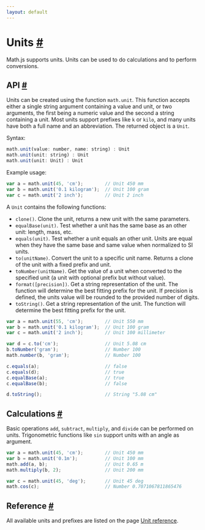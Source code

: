 ```yaml
---
layout: default
---
```


<h1 id="units">Units <a href="#units" title="Permalink">#</a></h1>

Math.js supports units. Units can be used to do calculations and to perform
conversions.


<h2 id="api">API <a href="#api" title="Permalink">#</a></h2>

Units can be created using the function `math.unit`. This function accepts
either a single string argument containing a value and unit, or two arguments,
the first being a numeric value and the second a string containing a unit.
Most units support prefixes like `k` or `kilo`, and many units have both a
full name and an abbreviation. The returned object is a `Unit`.

Syntax:

```js
math.unit(value: number, name: string) : Unit
math.unit(unit: string) : Unit
math.unit(unit: Unit) : Unit
```

Example usage:

```js
var a = math.unit(45, 'cm');        // Unit 450 mm
var b = math.unit('0.1 kilogram');  // Unit 100 gram
var c = math.unit('2 inch');        // Unit 2 inch
```

A `Unit` contains the following functions:

- `clone()`. Clone the unit, returns a new unit with the same parameters.
- `equalBase(unit)`. Test whether a unit has the same base as an other unit:
  length, mass, etc.
- `equals(unit)`. Test whether a unit equals an other unit. Units are equal
  when they have the same base and same value when normalized to SI units.
- `to(unitName)`. Convert the unit to a specific unit name. Returns a clone of
  the unit with a fixed prefix and unit.
- `toNumber(unitName)`. Get the value of a unit when converted to the
  specified unit (a unit with optional prefix but without value).
- `format([precision])`. Get a string representation of the unit. The function
  will determine the best fitting prefix for the unit. If precision is defined,
  the units value will be rounded to the provided number of digits.
- `toString()`. Get a string representation of the unit. The function will
  determine the best fitting prefix for the unit.

```js
var a = math.unit(55, 'cm');        // Unit 550 mm
var b = math.unit('0.1 kilogram');  // Unit 100 gram
var c = math.unit('2 inch');        // Unit 100 millimeter

var d = c.to('cm');                 // Unit 5.08 cm
b.toNumber('gram');                 // Number 100
math.number(b, 'gram');             // Number 100

c.equals(a);                        // false
c.equals(d);                        // true
c.equalBase(a);                     // true
c.equalBase(b);                     // false

d.toString();                       // String "5.08 cm"
```


<h2 id="calculations">Calculations <a href="#calculations" title="Permalink">#</a></h2>

Basic operations `add`, `subtract`, `multiply`, and `divide` can be performed
on units. Trigonometric functions like `sin` support units with an angle as
argument.

```js
var a = math.unit(45, 'cm');        // Unit 450 mm
var b = math.unit('0.1m');          // Unit 100 mm
math.add(a, b);                     // Unit 0.65 m
math.multiply(b, 2);                // Unit 200 mm

var c = math.unit(45, 'deg');       // Unit 45 deg
math.cos(c);                        // Number 0.7071067811865476
```


<h2 id="reference">Reference <a href="#reference" title="Permalink">#</a></h2>

All available units and prefixes are listed on the page [Unit reference](../reference/units.html).
